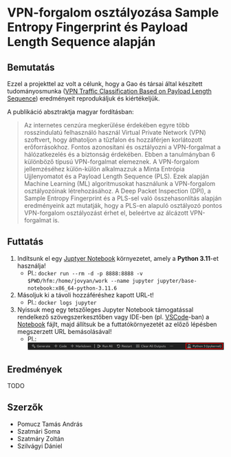 # VPN-forgalom osztályozása Sample Entropy Fingerprint és Payload Length Sequence alapján

## Bemutatás

Ezzel a projekttel az volt a célunk, hogy a Gao és társai által készített tudományosmunka ([VPN Traffic Classification Based on Payload Length Sequence](https://ieeexplore.ieee.org/document/9353766/)) eredményeit reprodukáljuk és kiértékeljük.

A publikáció absztraktja magyar fordításban:

> Az internetes cenzúra megkerülése érdekében egyre több rosszindulatú felhasználó használ Virtual Private Network (VPN) szoftvert, hogy áthatoljon a tűzfalon és hozzáférjen korlátozott erőforrásokhoz. Fontos azonosítani és osztályozni a VPN-forgalmat a hálózatkezelés és a biztonság érdekében. Ebben a tanulmányban 6 különböző típusú VPN-forgalmat elemeznek. A VPN-forgalom jellemzéséhez külön-külön alkalmazzuk a Minta Entrópia Ujjlenyomatot és a Payload Length Sequence (PLS). Ezek alapján Machine Learning (ML) algoritmusokat használunk a VPN-forgalom osztályozóinak létrehozásához. A Deep Packet Inspection (DPI), a Sample Entropy Fingerprint és a PLS-sel való összehasonlítás alapján eredményeink azt mutatják, hogy a PLS-en alapuló osztályozó pontos VPN-forgalom osztályozást érhet el, beleértve az álcázott VPN-forgalmat is.

## Futtatás
1. Indítsunk el egy [Juptyer Notebook](https://jupyter.org/) környezetet, amely a **Python 3.11**-et használja!
    - Pl.: `docker run --rm -d -p 8888:8888 -v $PWD/hfm:/home/jovyan/work --name jupyter jupyter/base-notebook:x86_64-python-3.11.6`
1. Másoljuk ki a távoli hozzáféréshez kapott URL-t!
    - Pl.: `docker logs jupyter`
1. Nyissuk meg egy tetszőleges Jupyter Notebook támogatással rendelkező szövegszerkesztőben vagy IDE-ben (pl. [VSCode](https://code.visualstudio.com/)-ban) a [Notebook](hfm/hfm.ipynb) fájlt, majd állítsuk be a futtatókörnyezetét az előző lépésben megszerzett URL bemásolásával!
    - Pl.: ![VSCode topbar](topbar.png)

## Eredmények
TODO

## Szerzők
- Pomucz Tamás András
- Szatmári Soma
- Szatmáry Zoltán
- Szilvágyi Dániel
